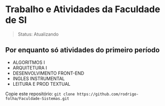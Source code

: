 # Trabalho e Atividades da Faculdade de SI
> Status: Atualizando

## Por enquanto só atividades do primeiro período
- ALGORITMOS I
- ARQUITETURA I
- DESENVOLVIMENTO FRONT-END
- INGLES INSTRUMENTAL
- LEITURA E PROD TEXTUAL

Copie este repositório: `git clone https://github.com/rodrigo-folha/Faculdade-Sistemas.git`
